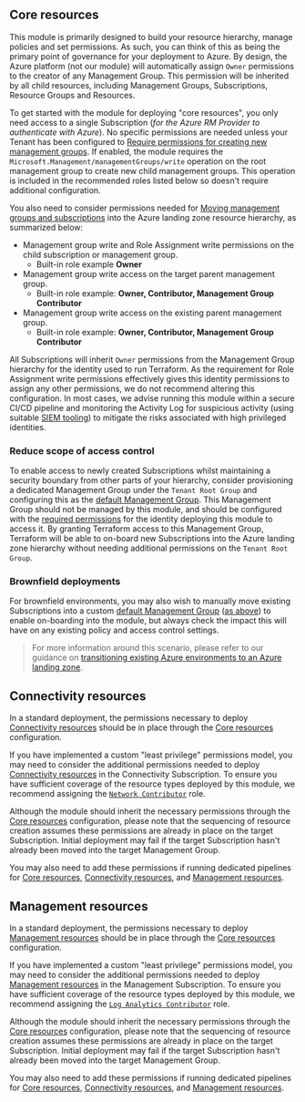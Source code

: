 <!-- markdownlint-disable first-line-h1 -->
## Core resources

This module is primarily designed to build your resource hierarchy, manage policies and set permissions.
As such, you can think of this as being the primary point of governance for your deployment to Azure.
By design, the Azure platform (not our module) will automatically assign `Owner` permissions to the creator of any Management Group.
This permission will be inherited by all child resources, including Management Groups, Subscriptions, Resource Groups and Resources.

To get started with the module for deploying "core resources", you only need access to a single Subscription (*for the Azure RM Provider to authenticate with Azure*).
No specific permissions are needed unless your Tenant has been configured to [Require permissions for creating new management groups][azure_hierarchy_require_authorization].
If enabled, the module requires the `Microsoft.Management/managementGroups/write` operation on the root management group to create new child management groups.
This operation is included in the recommended roles listed below so doesn't require additional configuration.

You also need to consider permissions needed for [Moving management groups and subscriptions][azure_hierarchy_moving] into the Azure landing zone resource hierarchy, as summarized below:

- Management group write and Role Assignment write permissions on the child subscription or management group.
  - Built-in role example **Owner**
- Management group write access on the target parent management group.
  - Built-in role example: **Owner, Contributor, Management Group Contributor**
- Management group write access on the existing parent management group.
  - Built-in role example: **Owner, Contributor, Management Group Contributor**

All Subscriptions will inherit `Owner` permissions from the Management Group hierarchy for the identity used to run Terraform.
As the requirement for Role Assignment write permissions effectively gives this identity permissions to assign any other permissions, we do not recommend altering this configuration.
In most cases, we advise running this module within a secure CI/CD pipeline and monitoring the Activity Log for suspicious activity (using suitable [SIEM tooling][azure_sentinel]) to mitigate the risks associated with high privileged identities.

### Reduce scope of access control

To enable access to newly created Subscriptions whilst maintaining a security boundary from other parts of your hierarchy, consider provisioning a dedicated Management Group under the `Tenant Root Group` and configuring this as the [default Management Group][azure_hierarchy_set_default].
This Management Group should not be managed by this module, and should be configured with the [required permissions](#core-resources) for the identity deploying this module to access it.
By granting Terraform access to this Management Group, Terraform will be able to on-board new Subscriptions into the Azure landing zone hierarchy without needing additional permissions on the `Tenant Root Group`.

### Brownfield deployments

For brownfield environments, you may also wish to manually move existing Subscriptions into a custom [default Management Group][azure_hierarchy_set_default] ([as above](#reduce-scope-of-access-control)) to enable on-boarding into the module, but always check the impact this will have on any existing policy and access control settings.

> For more information around this scenario, please refer to our guidance on [transitioning existing Azure environments to an Azure landing zone][azure_transition].

## Connectivity resources

In a standard deployment, the permissions necessary to deploy [Connectivity resources](#connectivity-resources) should be in place through the [Core resources](#core-resources) configuration.

If you have implemented a custom "least privilege" permissions model, you may need to consider the additional permissions needed to deploy [Connectivity resources](#connectivity-resources) in the Connectivity Subscription.
To ensure you have sufficient coverage of the resource types deployed by this module, we recommend assigning the [`Network Contributor`][azure_network_contributor] role.

Although the module should inherit the necessary permissions through the [Core resources](#core-resources) configuration, please note that the sequencing of resource creation assumes these permissions are already in place on the target Subscription.
Initial deployment may fail if the target Subscription hasn't already been moved into the target Management Group.

You may also need to add these permissions if running dedicated pipelines for [Core resources](#core-resources), [Connectivity resources](#connectivity-resources), and [Management resources](#management-resources).

## Management resources

In a standard deployment, the permissions necessary to deploy [Management resources](#management-resources) should be in place through the [Core resources](#core-resources) configuration.

If you have implemented a custom "least privilege" permissions model, you may need to consider the additional permissions needed to deploy [Management resources](#management-resources) in the Management Subscription.
To ensure you have sufficient coverage of the resource types deployed by this module, we recommend assigning the [`Log Analytics Contributor`][azure_log_analytics_contributor] role.

Although the module should inherit the necessary permissions through the [Core resources](#core-resources) configuration, please note that the sequencing of resource creation assumes these permissions are already in place on the target Subscription.
Initial deployment may fail if the target Subscription hasn't already been moved into the target Management Group.

You may also need to add these permissions if running dedicated pipelines for [Core resources](#core-resources), [Connectivity resources](#connectivity-resources), and [Management resources](#management-resources).

 [//]: # (************************)
 [//]: # (INSERT LINK LABELS BELOW)
 [//]: # (************************)

[azure_hierarchy_require_authorization]: https://docs.microsoft.com/azure/governance/management-groups/how-to/protect-resource-hierarchy#setting---require-authorization "Azure Hierarchy - Setting - Require authorization"
[azure_hierarchy_set_default]:           https://docs.microsoft.com/azure/governance/management-groups/how-to/protect-resource-hierarchy#setting---default-management-group "Setting a default Management Group"
[azure_hierarchy_moving]:                https://docs.microsoft.com/azure/governance/management-groups/overview#moving-management-groups-and-subscriptions "Moving management groups and subscriptions"
[azure_transition]:                      https://docs.microsoft.com/azure/cloud-adoption-framework/ready/enterprise-scale/transition "Transition existing Azure environments to an Azure landing zone"
[azure_sentinel]:                        https://azure.microsoft.com/services/azure-sentinel/ "Azure Sentinel - Intelligent security analytics for your entire enterprise."
[azure_network_contributor]:             https://docs.microsoft.com/azure/role-based-access-control/built-in-roles#network-contributor "Azure built-in roles # Network Contributor"
[azure_log_analytics_contributor]:       https://docs.microsoft.com/azure/role-based-access-control/built-in-roles#log-analytics-contributor "Azure built-in roles # Log Analytics Contributor"
